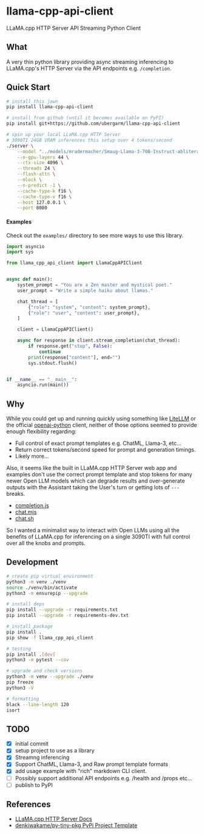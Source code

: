 llama-cpp-api-client
===
LLaMA.cpp HTTP Server API Streaming Python Client

## What
A very thin python library providing async streaming inferencing to
LLaMA.cpp's HTTP Server via the API endpoints e.g. `/completion`.

## Quick Start
```bash
# install this jawn
pip install llama-cpp-api-client

# install from github (until it becomes available on PyPI)
pip install git+https://github.com/ubergarm/llama-cpp-api-client

# spin up your local LLaMA.cpp HTTP Server
# 3090TI 24GB VRAM inferences this setup over 4 tokens/second
./server \
    --model "../models/mradermacher/Smaug-Llama-3-70B-Instruct-abliterated-v3-i1-GGUF/Smaug-Llama-3-70B-Instruct-abliterated-v3.i1-IQ4_XS.gguf" \
    --n-gpu-layers 44 \
    --ctx-size 4096 \
    --threads 24 \
    --flash-attn \
    --mlock \
    --n-predict -1 \
    --cache-type-k f16 \
    --cache-type-v f16 \
    --host 127.0.0.1 \
    --port 8080
```

#### Examples
Check out the `examples/` directory to see more ways to use this library.
```python
import asyncio
import sys

from llama_cpp_api_client import LlamaCppAPIClient


async def main():
    system_prompt = "You are a Zen master and mystical poet."
    user_prompt = "Write a simple haiku about llamas."

    chat_thread = [
        {"role": "system", "content": system_prompt},
        {"role": "user", "content": user_prompt},
    ]

    client = LlamaCppAPIClient()

    async for response in client.stream_completion(chat_thread):
        if response.get("stop", False):
            continue
        print(response["content"], end="")
        sys.stdout.flush()


if __name__ == "__main__":
    asyncio.run(main())
```

## Why
While you could get up and running quickly using something like
[LiteLLM](https://github.com/BerriAI/litellm) or the official
[openai-python](https://github.com/openai/openai-python) client, neither
of those options seemed to provide enough flexibility regarding:

* Full control of exact prompt templates e.g. ChatML, Llama-3, etc...
* Return correct tokens/second speed for prompt and generation timings.
* Likely more...

Also, it seems like the built in LLaMA.cpp HTTP Server web app and
examples don't use the correct prompt template and stop tokens for many
newer Open LLM models which can degrade results and over-generate outputs
with the Assistant taking the User's turn or getting lots of `---` breaks.

* [completion.js](https://github.com/ggerganov/llama.cpp/blob/master/examples/server/public/completion.js#L5)
* [chat.mjs](https://github.com/ggerganov/llama.cpp/blob/master/examples/server/chat.mjs#L59)
* [chat.sh](https://github.com/ggerganov/llama.cpp/blob/master/examples/server/chat.sh#L52)

So I wanted a minimalist way to interact with Open LLMs using all the
benefits of LLaMA.cpp for inferencing on a single 3090TI with full
control over all the knobs and prompts.

## Development
```bash
# create pip virtual environment
python3 -m venv ./venv
source ./venv/bin/activate
python3 -m ensurepip --upgrade

# install deps
pip install --upgrade -r requirements.txt
pip install --upgrade -r requirements-dev.txt

# install package
pip install .
pip show -f llama_cpp_api_client

# testing
pip install .[dev]
python3 -m pytest --cov

# upgrade and check versions
python3 -m venv --upgrade ./venv
pip freeze
python3 -V

# formatting
black --line-length 120
isort
```

## TODO
- [x] initial commit
- [x] setup project to use as a library
- [x] Streamng inferencing
- [x] Support ChatML, Llama-3, and Raw prompt template formats
- [x] add usage example with "rich" markdown CLI client.
- [ ] Possibly support additional API endpoints e.g. /health and /props etc...
- [ ] publish to PyPI

## References
* [LLaMA.cpp HTTP Server Docs](https://github.com/ggerganov/llama.cpp/blob/master/examples/server/README.md)
* [denkiwakame/py-tiny-pkg PyPi Project Template](https://github.com/denkiwakame/py-tiny-pkg)

